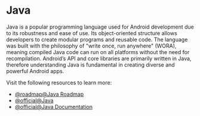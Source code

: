 # Java

Java is a popular programming language used for Android development due to its robustness and ease of use. Its object-oriented structure allows developers to create modular programs and reusable code. The language was built with the philosophy of "write once, run anywhere" (WORA), meaning compiled Java code can run on all platforms without the need for recompilation. Android’s API and core libraries are primarily written in Java, therefore understanding Java is fundamental in creating diverse and powerful Android apps.

Visit the following resources to learn more:

- [@roadmap@Java Roadmap](https://roadmap.sh/java)
- [@official@Java](https://www.oracle.com/java/technologies/javase-jdk11-downloads.html)
- [@official@Java Documentation](https://docs.oracle.com/en/java/javase/11/docs/api/)
